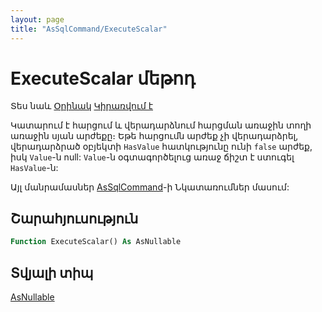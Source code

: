 ```yaml
---
layout: page
title: "AsSqlCommand/ExecuteScalar"
---
```



# ExecuteScalar մեթոդ 

Տես նաև [Օրինակ](../../Examples/AsSqlCommand.md) [Կիրառվում է](../AsSqlCommand.md)

Կատարում է հարցում և վերադարձնում հարցման առաջին տողի առաջին սյան արժեքը։
Եթե հարցումն արժեք չի վերադարձրել, վերադարձրած օբյեկտի `HasValue` հատկությունը ունի `false` արժեք, իսկ `Value`-ն null:
`Value`-ն օգտագործելուց առաջ ճիշտ է ստուգել `HasValue`-ն:

Այլ մանրամասներ [AsSqlCommand](../AsSqlCommand.md)-ի Նկատառումներ մասում:

## Շարահյուսություն

``` vb
Function ExecuteScalar() As AsNullable
```
## Տվյալի տիպ

[AsNullable](../AsNullable.md)

